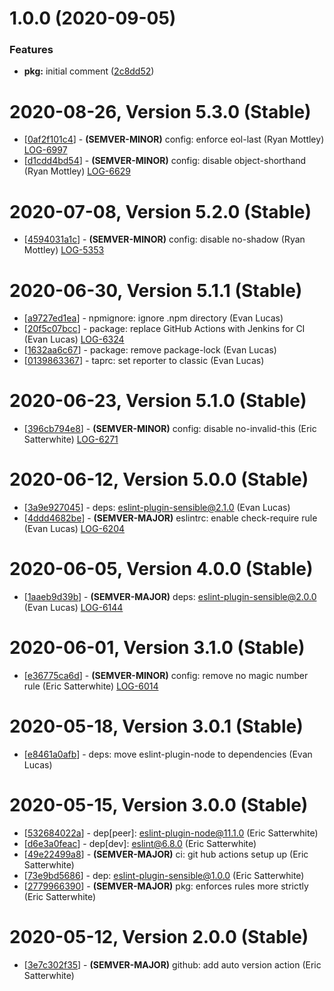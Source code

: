 # 1.0.0 (2020-09-05)


### Features

* **pkg:** initial comment ([2c8dd52](https://github.com/esatterwhite/eslint-config-codedependant/commit/2c8dd52694c9322a3f2f9283fe67d2df8a6b2d80))

# 2020-08-26, Version 5.3.0 (Stable)

* [[0af2f101c4](https://github.com/answerbook/eslint-config-logdna/commit/0af2f101c4)] - **(SEMVER-MINOR)** config: enforce eol-last (Ryan Mottley) [LOG-6997](https://logdna.atlassian.net/browse/LOG-6997)
* [[d1cdd4bd54](https://github.com/answerbook/eslint-config-logdna/commit/d1cdd4bd54)] - **(SEMVER-MINOR)** config: disable object-shorthand (Ryan Mottley) [LOG-6629](https://logdna.atlassian.net/browse/LOG-6629)

# 2020-07-08, Version 5.2.0 (Stable)

* [[4594031a1c](https://github.com/answerbook/eslint-config-logdna/commit/4594031a1c)] - **(SEMVER-MINOR)** config: disable no-shadow (Ryan Mottley) [LOG-5353](https://logdna.atlassian.net/browse/LOG-5353)

# 2020-06-30, Version 5.1.1 (Stable)

* [[a9727ed1ea](https://github.com/answerbook/eslint-config-logdna/commit/a9727ed1ea)] - npmignore: ignore .npm directory (Evan Lucas)
* [[20f5c07bcc](https://github.com/answerbook/eslint-config-logdna/commit/20f5c07bcc)] - package: replace GitHub Actions with Jenkins for CI (Evan Lucas) [LOG-6324](https://logdna.atlassian.net/browse/LOG-6324)
* [[1632aa6c67](https://github.com/answerbook/eslint-config-logdna/commit/1632aa6c67)] - package: remove package-lock (Evan Lucas)
* [[0139863367](https://github.com/answerbook/eslint-config-logdna/commit/0139863367)] - taprc: set reporter to classic (Evan Lucas)

# 2020-06-23, Version 5.1.0 (Stable)

* [[396cb794e8](https://github.com/answerbook/eslint-config-logdna/commit/396cb794e8)] - **(SEMVER-MINOR)** config: disable no-invalid-this (Eric Satterwhite) [LOG-6271](https://logdna.atlassian.net/browse/LOG-6271)

# 2020-06-12, Version 5.0.0 (Stable)

* [[3a9e927045](https://github.com/answerbook/eslint-config-logdna/commit/3a9e927045)] - deps: eslint-plugin-sensible@2.1.0 (Evan Lucas)
* [[4ddd4682be](https://github.com/answerbook/eslint-config-logdna/commit/4ddd4682be)] - **(SEMVER-MAJOR)** eslintrc: enable check-require rule (Evan Lucas) [LOG-6204](https://logdna.atlassian.net/browse/LOG-6204)

# 2020-06-05, Version 4.0.0 (Stable)

* [[1aaeb9d39b](https://github.com/answerbook/eslint-config-logdna/commit/1aaeb9d39b)] - **(SEMVER-MAJOR)** deps: eslint-plugin-sensible@2.0.0 (Evan Lucas) [LOG-6144](https://logdna.atlassian.net/browse/LOG-6144)

# 2020-06-01, Version 3.1.0 (Stable)

* [[e36775ca6d](https://github.com/answerbook/eslint-config-logdna/commit/e36775ca6d)] - **(SEMVER-MINOR)** config: remove no magic number rule (Eric Satterwhite) [LOG-6014](https://logdna.atlassian.net/browse/LOG-6014)

# 2020-05-18, Version 3.0.1 (Stable)

* [[e8461a0afb](https://github.com/answerbook/eslint-config-logdna/commit/e8461a0afb)] - deps: move eslint-plugin-node to dependencies (Evan Lucas)

# 2020-05-15, Version 3.0.0 (Stable)

* [[532684022a](https://github.com/answerbook/eslint-config-logdna/commit/532684022a)] - dep[peer]: eslint-plugin-node@11.1.0 (Eric Satterwhite)
* [[d6e3a0feac](https://github.com/answerbook/eslint-config-logdna/commit/d6e3a0feac)] - dep[dev]: eslint@6.8.0 (Eric Satterwhite)
* [[49e22499a8](https://github.com/answerbook/eslint-config-logdna/commit/49e22499a8)] - **(SEMVER-MAJOR)** ci: git hub actions setup up (Eric Satterwhite)
* [[73e9bd5686](https://github.com/answerbook/eslint-config-logdna/commit/73e9bd5686)] - dep: eslint-plugin-sensible@1.0.0 (Eric Satterwhite)
* [[2779966390](https://github.com/answerbook/eslint-config-logdna/commit/2779966390)] - **(SEMVER-MAJOR)** pkg: enforces rules more strictly (Eric Satterwhite)

# 2020-05-12, Version 2.0.0 (Stable)

* [[3e7c302f35](https://github.com/answerbook/eslint-config-logdna/commit/3e7c302f35)] - **(SEMVER-MAJOR)** github: add auto version action (Eric Satterwhite)

